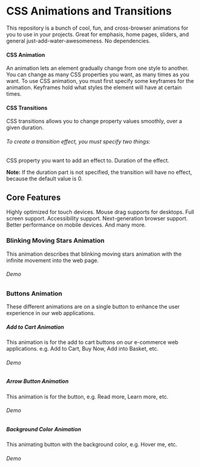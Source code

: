 # CSS Animations and Transitions
This repository is a bunch of cool, fun, and cross-browser animations for you to use in your projects. Great for emphasis, home pages, sliders, and general just-add-water-awesomeness. No dependencies.

#### CSS Animation
An animation lets an element gradually change from one style to another. You can change as many CSS properties you want, as many times as you want. To use CSS animation, you must first specify some keyframes for the animation. Keyframes hold what styles the element will have at certain times.

#### CSS Transitions
CSS transitions allows you to change property values smoothly, over a given duration. 

###### To create a transition effect, you must specify two things:

CSS property you want to add an effect to.
Duration of the effect.

**Note:** If the duration part is not specified, the transition will have no effect, because the default value is 0.

## Core Features
Highly optimized for touch devices.
Mouse drag supports for desktops.
Full screen support.
Accessibility support.
Next-generation browser support.
Better performance on mobile devices.
And many more.

### Blinking Moving Stars Animation
This animation describes that blinking moving stars animation with the infinite movement into the web page.

###### Demo

### Buttons Animation
These different animations are on a single button to enhance the user experience in our web applications.

##### Add to Cart Animation
This animation is for the add to cart buttons on our e-commerce web applications. e.g. Add to Cart, Buy Now, Add into Basket, etc.

###### Demo

##### Arrow Button Animation
This animation is for the button, e.g. Read more, Learn more, etc.

###### Demo


##### Background Color Animation
This animating button with the background color, e.g. Hover me, etc.

###### Demo






